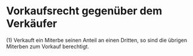 # Vorkaufsrecht gegenüber dem Verkäufer

(1) Verkauft ein Miterbe seinen Anteil an einen Dritten, so sind die übrigen Miterben zum Vorkauf berechtigt.